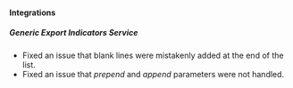 #### Integrations
##### Generic Export Indicators Service
- Fixed an issue that blank lines were mistakenly added at the end of the list.
- Fixed an issue that *prepend* and *append* parameters were not handled.